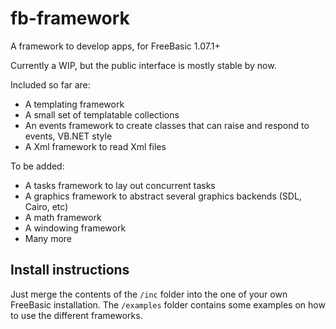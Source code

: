 # fb-framework
A framework to develop apps, for FreeBasic 1.07.1+

Currently a WIP, but the public interface is mostly stable by now.

Included so far are:

* A templating framework
* A small set of templatable collections
* An events framework to create classes that can raise and respond to events, VB.NET style
* A Xml framework to read Xml files

To be added:

* A tasks framework to lay out concurrent tasks
* A graphics framework to abstract several graphics backends (SDL, Cairo, etc)
* A math framework
* A windowing framework
* Many more

## Install instructions
Just merge the contents of the `/inc` folder into the one of your own FreeBasic installation. The `/examples` folder contains some examples on how to use the different frameworks.
